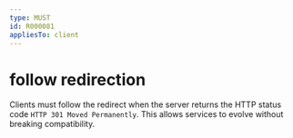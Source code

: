 ```yaml
---
type: MUST
id: R000081
appliesTo: client
---
```


# follow redirection

Clients must follow the redirect when the server returns the HTTP status code `HTTP 301 Moved Permanently`. This allows services to evolve without breaking compatibility.
